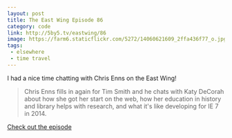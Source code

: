 ```yaml
---
layout: post
title: The East Wing Episode 86
category: code
link: http://5by5.tv/eastwing/86
image: https://farm6.staticflickr.com/5272/14060621609_2ffa436f77_o.jpg
tags:
 - elsewhere
 - time travel
---
```


I had a nice time chatting with Chris Enns on the East Wing!

> Chris Enns fills in again for Tim Smith and he chats with Katy DeCorah about how she got her start on the web, how her education in history and library helps with research, and what it's like developing for IE 7 in 2014.

[Check out the episode](http://5by5.tv/eastwing/86)